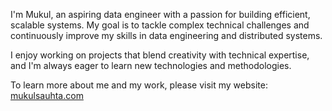 I'm Mukul, an aspiring data engineer with a passion for building efficient, scalable systems. My goal is to tackle complex technical challenges and continuously improve my skills in data engineering and distributed systems.

I enjoy working on projects that blend creativity with technical expertise, and I'm always eager to learn new technologies and methodologies.

To learn more about me and my work, please visit my website: [mukulsauhta.com](https://mukulsauhta.com)
